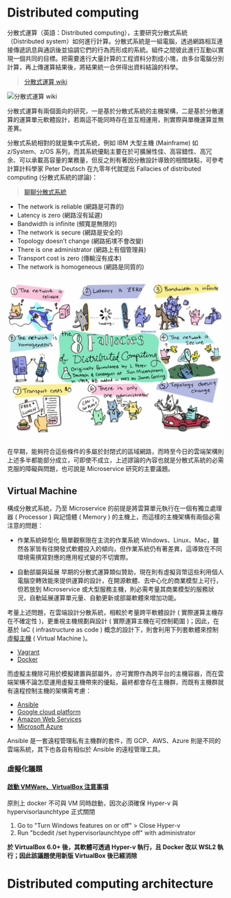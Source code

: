 # Distributed computing

分散式運算（英語：Distributed computing），主要研究分散式系統（Distributed system）如何進行計算。分散式系統是一組電腦，透過網路相互連接傳遞訊息與通訊後並協調它們的行為而形成的系統。組件之間彼此進行互動以實現一個共同的目標。把需要進行大量計算的工程資料分割成小塊，由多台電腦分別計算，再上傳運算結果後，將結果統一合併得出資料結論的科學。
> [分散式運算 wiki](https://zh.wikipedia.org/wiki/%E5%88%86%E5%B8%83%E5%BC%8F%E8%AE%A1%E7%AE%97)

<cneter>
    <img src="https://upload.wikimedia.org/wikipedia/commons/c/c6/Distributed-parallel.svg" alt="分散式運算 wiki" />
</center>

分散式運算有兩個面向的研究，一是基於分散式系統的主機架構，二是基於分散運算的運算單元軟體設計，若兩這不能同時存在並互相運用，則實際與單機運算並無差異。

分散式系統相對的就是集中式系統，例如 IBM 大型主機 (Mainframe) 如 z/System、z/OS 系列，而其系統優點主要在於可擴展性佳、高容錯性、高冗余、可以承載高容量的業務量，但反之則有著因分散設計導致的相關缺點，可參考計算計科學家 Peter Deutsch 在九零年代就提出 Fallacies of distributed computing (分散式系統的謬論)：
> [聊聊分散式系統](https://rickhw.github.io/2018/06/18/DistributedSystems/Gossip-in-Distributed-Systems/)

+ The network is reliable (網路是可靠的)
+ Latency is zero (網路沒有延遲)
+ Bandwidth is infinite (頻寬是無限的)
+ The network is secure (網路是安全的)
+ Topology doesn’t change (網路拓墣不會改變)
+ There is one administrator (網路上有個管理員)
+ Transport cost is zero (傳輸沒有成本)
+ The network is homogeneous (網路是同質的)

![Why Distributed Systems Are Hard](./img/8-Fallacies-of-DS.jpeg)

在早期，能夠符合這些條件的多屬於封閉式的區域網路，而時至今日的雲端架構則上述多半都能部分成立，可即使不成立，上述謬論的內容也就是分散式系統的必需克服的障礙與問題，也可說是 Microservice 研究的主要議題。

## Virtual Machine

構成分散式系統，乃至 Microservice 的前提是將雲算單元執行在一個有獨立處理器 ( Processor ) 與記憶體 ( Memory ) 的主機上，而這樣的主機架構有兩個必需注意的問題：

+ 作業系統碎型化
簡單觀察限在主流的作業系統 Windows、Linux、Mac，雖然各家皆有往開發式軟體投入的傾向，但作業系統仍有著差異，這導致在不同環境需撰寫對應的應用程式變的不切實際。

+ 自動部屬與延展
早期的分散式運算類似贊助，現在則有虛擬貨幣這些利用個人電腦空轉效能來提供運算的設計，在開源軟體、去中心化的商業模型上可行，但若放到 Microservice 或大型服務主機，則必需考量其商業模型的服務狀況，自動延展運算單元量、自動更新或部屬軟體來增加功能。

考量上述問題，在雲端設計分散系統，相較於考量跨平軟體設計 ( 實際運算主機存在不確定性 )，更重視主機規劃與設計 ( 實際運算主機在可控制範圍 )；因此，在基於 IaC ( infrastructure as code ) 概念的設計下，則會利用下列套軟體來控制[虛擬主機](https://zh.wikipedia.org/wiki/%E8%99%9B%E6%93%AC%E6%A9%9F%E5%99%A8) ( Virtual Machine )。

+ [Vagrant](https://github.com/eastmoon/infra-vagrant)
+ [Docker](https://github.com/eastmoon/infra-docker)

而虛擬主機除可用於模擬建置與部屬外，亦可實際作為跨平台的主機容器，而在雲端架構不論怎麼運用虛擬主機帶來的優點，最終都會存在主機群，而既有主機群就有遠程控制主機的架構需考慮：

+ [Ansible](https://github.com/eastmoon/infra-ansible)
+ [Google cloud platform](https://github.com/eastmoon/infra-gcp)
+ [Amazon Web Services](https://aws.amazon.com/tw/?nc2=h_lg)
+ [Microsoft Azure](https://azure.microsoft.com/zh-tw/)

Ansible 是一套遠程管理私有主機群的套件，而 GCP、AWS、Azure 則是不同的雲端系統，其下也各自有相似於 Ansible 的遠程管理工具。

### 虛擬化議題

#### [啟動 VMWare、VirtualBox 注意事項](https://kb.vmware.com/s/article/2146361)

原則上 docker 不可與 VM 同時啟動，因次必須確保 Hyper-v 與 hypervisorlaunchtype 正式關閉

1. Go to "Turn Windows features on or off" > Close Hyper-v
2. Run "bcdedit /set hypervisorlaunchtype off" with administrator

**於 VirtualBox 6.0+ 後，其軟體可透過 Hyper-v 執行，且 Docker 改以 WSL2 執行；因此該議題使用新版 VirtualBox 後已經消除**

# Distributed computing architecture
